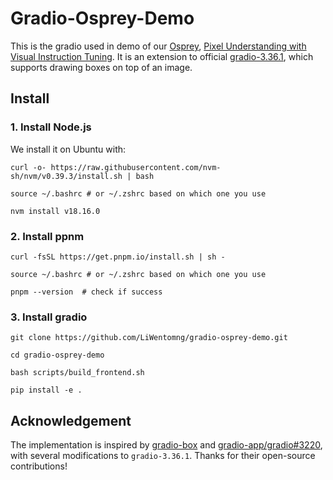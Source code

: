 # Gradio-Osprey-Demo

This is the gradio used in demo of our [Osprey](https://github.com/CircleRadon/Osprey), [Pixel Understanding with Visual Instruction Tuning](https://arxiv.org/abs/2312.10032). It is an extension to official [gradio-3.36.1](https://github.com/gradio-app/gradio), which supports drawing boxes on top of an image. 

## Install

### 1. Install Node.js

We install it on Ubuntu with:

```
curl -o- https://raw.githubusercontent.com/nvm-sh/nvm/v0.39.3/install.sh | bash

source ~/.bashrc # or ~/.zshrc based on which one you use

nvm install v18.16.0
```


### 2. Install ppnm

```
curl -fsSL https://get.pnpm.io/install.sh | sh -

source ~/.bashrc # or ~/.zshrc based on which one you use

pnpm --version  # check if success
```

### 3. Install gradio

```
git clone https://github.com/LiWentomng/gradio-osprey-demo.git

cd gradio-osprey-demo

bash scripts/build_frontend.sh

pip install -e .
```
## Acknowledgement

The implementation is inspired by [gradio-box](https://github.com/ShoufaChen/gradio-box) and [gradio-app/gradio#3220](https://github.com/gradio-app/gradio/pull/3220), with several modifications to `gradio-3.36.1`. Thanks for their open-source contributions!
